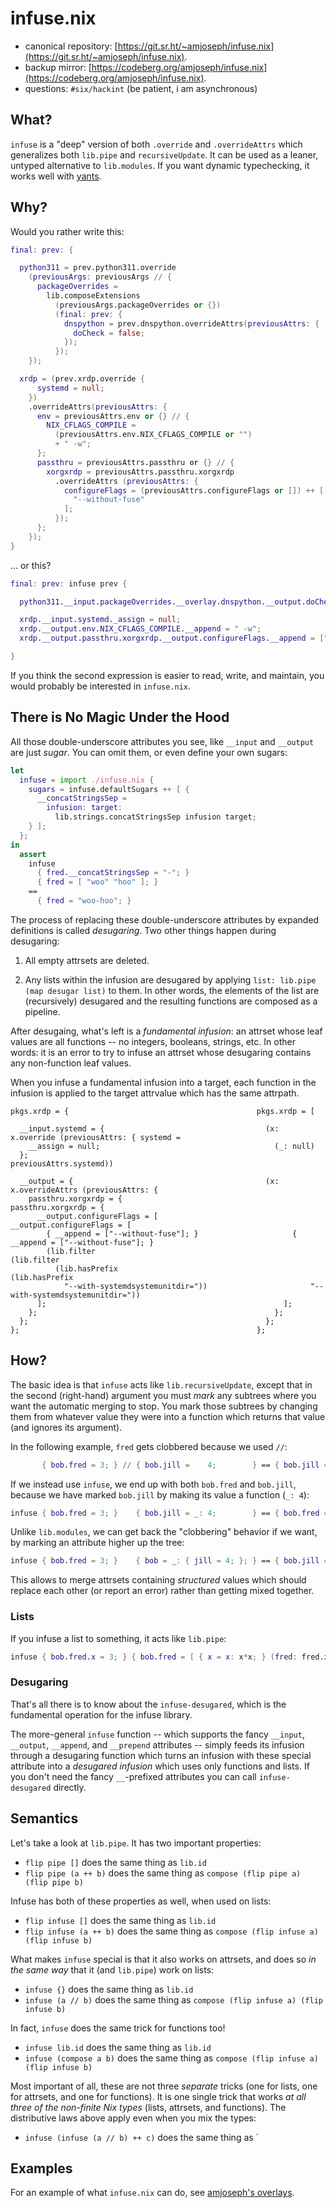 # infuse.nix

- canonical repository: [https://git.sr.ht/~amjoseph/infuse.nix](https://git.sr.ht/~amjoseph/infuse.nix).
- backup mirror: [https://codeberg.org/amjoseph/infuse.nix](https://codeberg.org/amjoseph/infuse.nix).
- questions: `#six/hackint` (be patient, i am asynchronous)

## What?

`infuse` is a "deep" version of both `.override` and `.overrideAttrs` which
generalizes both `lib.pipe` and `recursiveUpdate`.  It can be used as a leaner,
untyped alternative to `lib.modules`.  If you want dynamic typechecking, it
works well with [yants](https://code.tvl.fyi/tree/nix/yants/README.md).

## Why?

Would you rather write this:

```nix
final: prev: {

  python311 = prev.python311.override
    (previousArgs: previousArgs // {
      packageOverrides =
        lib.composeExtensions
          (previousArgs.packageOverrides or {})
          (final: prev: {
            dnspython = prev.dnspython.overrideAttrs(previousAttrs: {
              doCheck = false;
            });
          });
    });

  xrdp = (prev.xrdp.override {
      systemd = null;
    })
    .overrideAttrs(previousAttrs: {
      env = previousAttrs.env or {} // {
        NIX_CFLAGS_COMPILE =
          (previousAttrs.env.NIX_CFLAGS_COMPILE or "")
          + " -w";
      };
      passthru = previousAttrs.passthru or {} // {
        xorgxrdp = previousAttrs.passthru.xorgxrdp
          .overrideAttrs (previousAttrs: {
            configureFlags = (previousAttrs.configureFlags or []) ++ [
              "--without-fuse"
            ];
          });
      };
    });
}
```

... or this?

```nix
final: prev: infuse prev {

  python311.__input.packageOverrides.__overlay.dnspython.__output.doCheck.__assign = false;

  xrdp.__input.systemd._assign = null;
  xrdp.__output.env.NIX_CFLAGS_COMPILE.__append = " -w";
  xrdp.__output.passthru.xorgxrdp.__output.configureFlags.__append = ["--without-fuse"];

}
```

If you think the second expression is easier to read, write, and maintain, you
would probably be interested in `infuse.nix`.


## There is No Magic Under the Hood

All those double-underscore attributes you see, like `__input` and `__output`
are just *sugar*.  You can omit them, or even define your own sugars:

```nix
let
  infuse = import ./infuse.nix {
    sugars = infuse.defaultSugars ++ [ {
      __concatStringsSep =
        infusion: target:
          lib.strings.concatStringsSep infusion target;
    } ];
  };
in
  assert
    infuse
      { fred.__concatStringsSep = "-"; }
      { fred = [ "woo" "hoo" ]; }
    ==
      { fred = "woo-hoo"; }
```

The process of replacing these double-underscore attributes by expanded
definitions is called *desugaring*.  Two other things happen during desugaring:

1. All empty attrsets are deleted.

2. Any lists within the infusion are desugared by applying `list: lib.pipe (map
   desugar list)` to them.  In other words, the elements of the list are
   (recursively) desugared and the resulting functions are composed as a pipeline.

After desugaing, what's left is a *fundamental infusion*: an attrset whose leaf
values are all functions -- no integers, booleans, strings, etc.  In other
words: it is an error to try to infuse an attrset whose desugaring contains any
non-function leaf values.

When you infuse a fundamental infusion into a target, each function in the
infusion is applied to the target attrvalue which has the same attrpath.

```
pkgs.xrdp = {                                          pkgs.xrdp = [

  __input.systemd = {                                    (x: x.override (previousAttrs: { systemd =
    __assign = null;                                       (_: null)
  };                                                         previousAttrs.systemd))

  __output = {                                           (x: x.overrideAttrs (previousAttrs: {
    passthru.xorgxrdp = {                                  passthru.xorgxrdp = {
      __output.configureFlags = [                            __output.configureFlags = [
        { __append = ["--without-fuse"]; }                     { __append = ["--without-fuse"]; }
        (lib.filter                                            (lib.filter
          (lib.hasPrefix                                         (lib.hasPrefix
            "--with-systemdsystemunitdir="))                       "--with-systemdsystemunitdir="))
      ];                                                     ];
    };                                                     };
  };                                                     };
};                                                     };
```


## How?

The basic idea is that `infuse` acts like `lib.recursiveUpdate`, except that in
the second (right-hand) argument you must *mark* any subtrees where you want the
automatic merging to stop.  You mark those subtrees by changing them from
whatever value they were into a function which returns that value (and ignores
its argument).

In the following example, `fred` gets clobbered because we used `//`:

```nix
       { bob.fred = 3; } // { bob.jill =    4;        } == { bob.jill = 4; }
```

If we instead use `infuse`, we end up with both `bob.fred` and `bob.jill`,
because we have marked `bob.jill` by making its value a function (`_: 4`):

```nix
infuse { bob.fred = 3; }    { bob.jill = _: 4;        } == { bob.fred = 3; bob.jill = 4; }
```

Unlike `lib.modules`, we can get back the "clobbering" behavior if we want, by
marking an attribute higher up the tree:

```nix
infuse { bob.fred = 3; }    { bob = _: { jill = 4; }; } == { bob.jill = 4; }
```

This allows to merge attrsets containing *structured* values which should
replace each other (or report an error) rather than getting mixed together.

### Lists

If you infuse a list to something, it acts like `lib.pipe`:

```nix
infuse { bob.fred.x = 3; } { bob.fred = [ { x = x: x*x; } (fred: fred.x+1) ]; }) == { bob.fred = 10; }
```

### Desugaring

That's all there is to know about the `infuse-desugared`, which is the
fundamental operation for the infuse library.

The more-general `infuse` function -- which supports the fancy `__input`,
`__output`, `__append`, and `__prepend` attributes -- simply feeds its infusion
through a desugaring function which turns an infusion with these special
attribute into a *desugared infusion* which uses only functions and lists.  If
you don't need the fancy `__`-prefixed attributes you can call
`infuse-desugared` directly.

## Semantics

Let's take a look at `lib.pipe`.  It has two important properties:

- `flip pipe []` does the same thing as `lib.id`
- `flip pipe (a ++ b)` does the same thing as `compose (flip pipe a) (flip pipe b)`

Infuse has both of these properties as well, when used on lists:

- `flip infuse []` does the same thing as `lib.id`
- `flip infuse (a ++ b)` does the same thing as `compose (flip infuse a) (flip infuse b)`

What makes `infuse` special is that it also works on attrsets, and does so *in
the same way* that it (and `lib.pipe`) work on lists:

- `infuse {}` does the same thing as `lib.id`
- `infuse (a // b)` does the same thing as `compose (flip infuse a) (flip infuse b)`

In fact, `infuse` does the same trick for functions too!

- `infuse lib.id` does the same thing as `lib.id`
- `infuse (compose a b)` does the same thing as `compose (flip infuse a) (flip infuse b)`

Most important of all, these are not three *separate* tricks (one for lists, one
for attrsets, and one for functions).  It is one single trick that works *at all
three of the non-finite Nix types* (lists, attrsets, and functions).  The
distributive laws above apply even when you mix the types:

- `infuse (infuse (a // b) ++ c)` does the same thing as `

## Examples

For an example of what `infuse.nix` can do, see [amjoseph's overlays](example.md).


